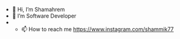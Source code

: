 - 👋 Hi, I’m Shamahrem
- 👀 I’m Software Developer
- - 📫 How to reach me https://www.instagram.com/shammik77
